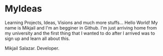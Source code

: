 # MyIdeas
Learning  Projects, Ideas, Visions and much more stuffs...
Hello World! My name is Mikjail and I'm an begginer in Github. I'm just arriving home from my university and the first thing that I wanted to do after I arrived was to sign up and learn all about this. 


Mikjail Salazar.
Developer.
